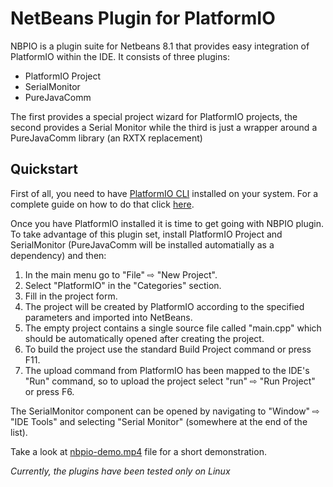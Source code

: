 NetBeans Plugin for PlatformIO
==============================

NBPIO is a plugin suite for Netbeans 8.1 that provides easy integration of PlatformIO within the IDE. It consists of three plugins:

+ PlatformIO Project
+ SerialMonitor
+ PureJavaComm
 
The first provides a special project wizard for PlatformIO projects, the second provides a Serial Monitor while the third is just a wrapper around a PureJavaComm library (an RXTX replacement)

Quickstart
----------
First of all, you need to have [PlatformIO CLI](http://platformio.org/get-started/cli) installed on your system. For a complete guide on how to do that click [here](http://docs.platformio.org/en/latest/installation.html). 

Once you have PlatformIO installed it is time to get going with NBPIO plugin. To take advantage of this plugin set, install PlatformIO Project and SerialMonitor (PureJavaComm will be installed automatially as a dependency) and then:

1. In the main menu go to "File" ⇨ "New Project".
2. Select "PlatformIO" in the "Categories" section.
3. Fill in the project form.
4. The project will be created by PlatformIO according to the specified parameters and imported into NetBeans.
5. The empty project contains a single source file called "main.cpp" which should be automatically opened after creating the project.
6. To build the project use the standard Build Project command or press F11.
7. The upload command from PlatformIO has been mapped to the IDE's "Run" command, so to upload the project select "run" ⇨ "Run Project" or press F6.

The SerialMonitor component can be opened by navigating to "Window" ⇨ "IDE Tools" and selecting "Serial Monitor" (somewhere at the end of the list).

Take a look at [nbpio-demo.mp4](https://raw.githubusercontent.com/gholdys/nbpio/master/nbpio-demo.mp4) file for a short demonstration.

_Currently, the plugins have been tested only on Linux_

